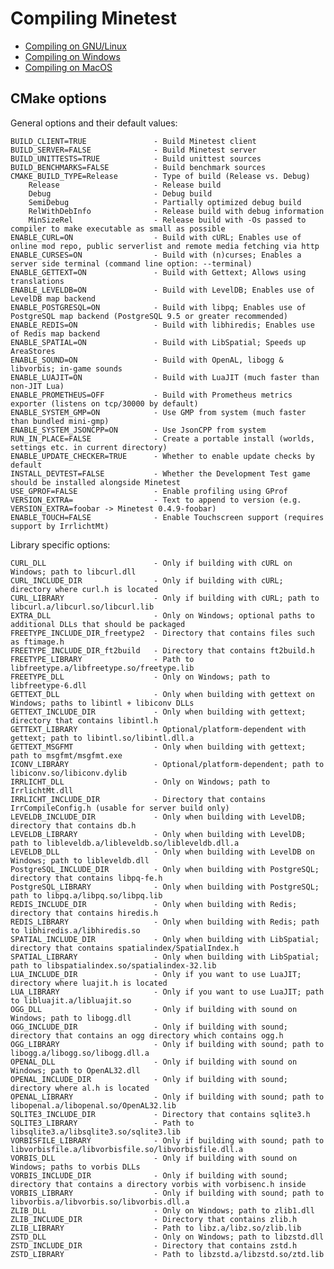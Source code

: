 # Compiling Minetest

* [Compiling on GNU/Linux](linux.md)
* [Compiling on Windows](windows.md)
* [Compiling on MacOS](macos.md)

## CMake options

General options and their default values:

    BUILD_CLIENT=TRUE               - Build Minetest client
    BUILD_SERVER=FALSE              - Build Minetest server
    BUILD_UNITTESTS=TRUE            - Build unittest sources
    BUILD_BENCHMARKS=FALSE          - Build benchmark sources
    CMAKE_BUILD_TYPE=Release        - Type of build (Release vs. Debug)
        Release                     - Release build
        Debug                       - Debug build
        SemiDebug                   - Partially optimized debug build
        RelWithDebInfo              - Release build with debug information
        MinSizeRel                  - Release build with -Os passed to compiler to make executable as small as possible
    ENABLE_CURL=ON                  - Build with cURL; Enables use of online mod repo, public serverlist and remote media fetching via http
    ENABLE_CURSES=ON                - Build with (n)curses; Enables a server side terminal (command line option: --terminal)
    ENABLE_GETTEXT=ON               - Build with Gettext; Allows using translations
    ENABLE_LEVELDB=ON               - Build with LevelDB; Enables use of LevelDB map backend
    ENABLE_POSTGRESQL=ON            - Build with libpq; Enables use of PostgreSQL map backend (PostgreSQL 9.5 or greater recommended)
    ENABLE_REDIS=ON                 - Build with libhiredis; Enables use of Redis map backend
    ENABLE_SPATIAL=ON               - Build with LibSpatial; Speeds up AreaStores
    ENABLE_SOUND=ON                 - Build with OpenAL, libogg & libvorbis; in-game sounds
    ENABLE_LUAJIT=ON                - Build with LuaJIT (much faster than non-JIT Lua)
    ENABLE_PROMETHEUS=OFF           - Build with Prometheus metrics exporter (listens on tcp/30000 by default)
    ENABLE_SYSTEM_GMP=ON            - Use GMP from system (much faster than bundled mini-gmp)
    ENABLE_SYSTEM_JSONCPP=ON        - Use JsonCPP from system
    RUN_IN_PLACE=FALSE              - Create a portable install (worlds, settings etc. in current directory)
    ENABLE_UPDATE_CHECKER=TRUE      - Whether to enable update checks by default
    INSTALL_DEVTEST=FALSE           - Whether the Development Test game should be installed alongside Minetest
    USE_GPROF=FALSE                 - Enable profiling using GProf
    VERSION_EXTRA=                  - Text to append to version (e.g. VERSION_EXTRA=foobar -> Minetest 0.4.9-foobar)
    ENABLE_TOUCH=FALSE              - Enable Touchscreen support (requires support by IrrlichtMt)

Library specific options:

    CURL_DLL                        - Only if building with cURL on Windows; path to libcurl.dll
    CURL_INCLUDE_DIR                - Only if building with cURL; directory where curl.h is located
    CURL_LIBRARY                    - Only if building with cURL; path to libcurl.a/libcurl.so/libcurl.lib
    EXTRA_DLL                       - Only on Windows; optional paths to additional DLLs that should be packaged
    FREETYPE_INCLUDE_DIR_freetype2  - Directory that contains files such as ftimage.h
    FREETYPE_INCLUDE_DIR_ft2build   - Directory that contains ft2build.h
    FREETYPE_LIBRARY                - Path to libfreetype.a/libfreetype.so/freetype.lib
    FREETYPE_DLL                    - Only on Windows; path to libfreetype-6.dll
    GETTEXT_DLL                     - Only when building with gettext on Windows; paths to libintl + libiconv DLLs
    GETTEXT_INCLUDE_DIR             - Only when building with gettext; directory that contains libintl.h
    GETTEXT_LIBRARY                 - Optional/platform-dependent with gettext; path to libintl.so/libintl.dll.a
    GETTEXT_MSGFMT                  - Only when building with gettext; path to msgfmt/msgfmt.exe
    ICONV_LIBRARY                   - Optional/platform-dependent; path to libiconv.so/libiconv.dylib
    IRRLICHT_DLL                    - Only on Windows; path to IrrlichtMt.dll
    IRRLICHT_INCLUDE_DIR            - Directory that contains IrrCompileConfig.h (usable for server build only)
    LEVELDB_INCLUDE_DIR             - Only when building with LevelDB; directory that contains db.h
    LEVELDB_LIBRARY                 - Only when building with LevelDB; path to libleveldb.a/libleveldb.so/libleveldb.dll.a
    LEVELDB_DLL                     - Only when building with LevelDB on Windows; path to libleveldb.dll
    PostgreSQL_INCLUDE_DIR          - Only when building with PostgreSQL; directory that contains libpq-fe.h
    PostgreSQL_LIBRARY              - Only when building with PostgreSQL; path to libpq.a/libpq.so/libpq.lib
    REDIS_INCLUDE_DIR               - Only when building with Redis; directory that contains hiredis.h
    REDIS_LIBRARY                   - Only when building with Redis; path to libhiredis.a/libhiredis.so
    SPATIAL_INCLUDE_DIR             - Only when building with LibSpatial; directory that contains spatialindex/SpatialIndex.h
    SPATIAL_LIBRARY                 - Only when building with LibSpatial; path to libspatialindex.so/spatialindex-32.lib
    LUA_INCLUDE_DIR                 - Only if you want to use LuaJIT; directory where luajit.h is located
    LUA_LIBRARY                     - Only if you want to use LuaJIT; path to libluajit.a/libluajit.so
    OGG_DLL                         - Only if building with sound on Windows; path to libogg.dll
    OGG_INCLUDE_DIR                 - Only if building with sound; directory that contains an ogg directory which contains ogg.h
    OGG_LIBRARY                     - Only if building with sound; path to libogg.a/libogg.so/libogg.dll.a
    OPENAL_DLL                      - Only if building with sound on Windows; path to OpenAL32.dll
    OPENAL_INCLUDE_DIR              - Only if building with sound; directory where al.h is located
    OPENAL_LIBRARY                  - Only if building with sound; path to libopenal.a/libopenal.so/OpenAL32.lib
    SQLITE3_INCLUDE_DIR             - Directory that contains sqlite3.h
    SQLITE3_LIBRARY                 - Path to libsqlite3.a/libsqlite3.so/sqlite3.lib
    VORBISFILE_LIBRARY              - Only if building with sound; path to libvorbisfile.a/libvorbisfile.so/libvorbisfile.dll.a
    VORBIS_DLL                      - Only if building with sound on Windows; paths to vorbis DLLs
    VORBIS_INCLUDE_DIR              - Only if building with sound; directory that contains a directory vorbis with vorbisenc.h inside
    VORBIS_LIBRARY                  - Only if building with sound; path to libvorbis.a/libvorbis.so/libvorbis.dll.a
    ZLIB_DLL                        - Only on Windows; path to zlib1.dll
    ZLIB_INCLUDE_DIR                - Directory that contains zlib.h
    ZLIB_LIBRARY                    - Path to libz.a/libz.so/zlib.lib
    ZSTD_DLL                        - Only on Windows; path to libzstd.dll
    ZSTD_INCLUDE_DIR                - Directory that contains zstd.h
    ZSTD_LIBRARY                    - Path to libzstd.a/libzstd.so/ztd.lib
